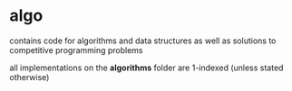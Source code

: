 # algo
contains code for algorithms and data structures as well as solutions to competitive programming problems

all implementations on the **algorithms** folder are 1-indexed (unless stated otherwise)
